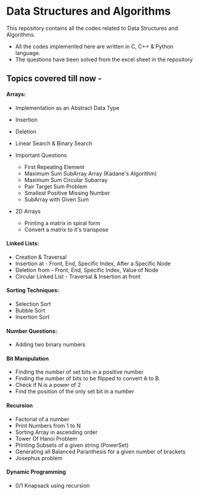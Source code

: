 # Data Structures and Algorithms

This repository contains all the codes related to Data Structures and Algorithms.

- All the codes implemented here are written in C, C++ & Python language.
- The questions have been solved from the excel sheet in the repository

## Topics covered till now - 

#### Arrays:
- Implementation as an Abstract Data Type
- Insertion
- Deletion
- Linear Search & Binary Search
- Important Questions
    - First Repeating Element
    - Maximum Sum SubArray Array (Kadane's Algorithm)
    - Maximum Sum Circular Subarray
    - Pair Target Sum Problem
    - Smallest Positive Missing Number
    - SubArray with Given Sum

- 2D Arrays
    - Printing a matrix in spiral form
    - Convert a matrix to it's transpose

#### Linked Lists:
- Creation & Traversal
- Insertion at - Front, End, Specific Index, After a Specific Node
- Deletion from - Front, End, Specific Index, Value of Node
- Circular Linked List - Traversal & Insertion at front

#### Sorting Techniques:
- Selection Sort
- Bubble Sort
- Insertion Sort

#### Number Questions:
- Adding two binary numbers

#### Bit Manipulation
- Finding the number of set bits in a positive number
- Finding the number of bits to be flipped to convert A to B.
- Check if N is a power of 2
- Find the position of the only set bit in a number

#### Recursion
- Factorial of a number
- Print Numbers from 1 to N
- Sorting Array in ascending order
- Tower Of Hanoi Problem
- Printing Subsets of a given string (PowerSet)
- Generating all Balanced Paranthesis for a given number of brackets
- Josephus problem

#### Dynamic Programming
- 0/1 Knapsack using recursion